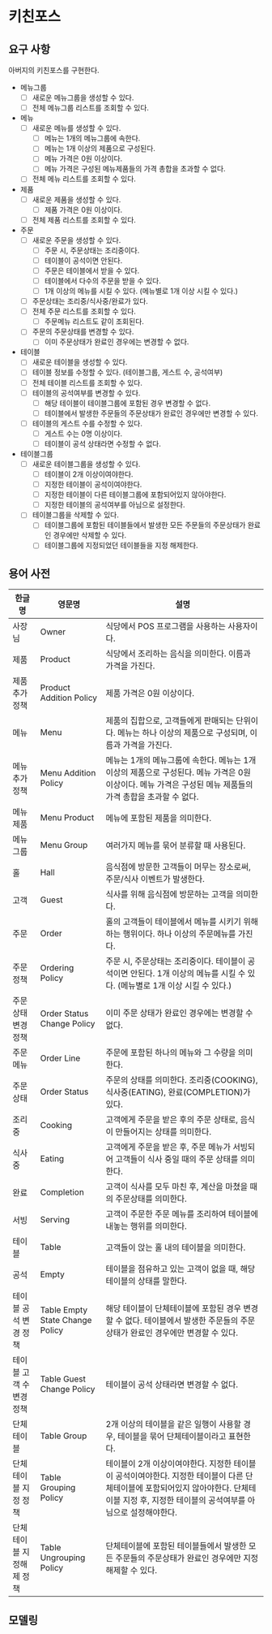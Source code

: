 # 키친포스

## 요구 사항
아버지의 키친포스를 구현한다.

- 메뉴그룹
    - [ ] 새로운 메뉴그룹을 생성할 수 있다.
    - [ ] 전체 메뉴그룹 리스트를 조회할 수 있다.
- 메뉴
    - [ ] 새로운 메뉴를 생성할 수 있다.
        - [ ] 메뉴는 1개의 메뉴그룹에 속한다.
        - [ ] 메뉴는 1개 이상의 제품으로 구성된다.
        - [ ] 메뉴 가격은 0원 이상이다.
        - [ ] 메뉴 가격은 구성된 메뉴제품들의 가격 총합을 초과할 수 없다.
    - [ ] 전체 메뉴 리스트를 조회할 수 있다.
- 제품
    - [ ] 새로운 제품을 생성할 수 있다.
        - [ ] 제품 가격은 0원 이상이다.
    - [ ] 전체 제품 리스트를 조회할 수 있다.
- 주문
    - [ ] 새로운 주문을 생성할 수 있다.
        - [ ] 주문 시, 주문상태는 조리중이다.
        - [ ] 테이블이 공석이면 안된다.
        - [ ] 주문은 테이블에서 받을 수 있다.
        - [ ] 테이블에서 다수의 주문을 받을 수 있다.
        - [ ] 1개 이상의 메뉴를 시킬 수 있다. (메뉴별로 1개 이상 시킬 수 있다.)
    - [ ] 주문상태는 조리중/식사중/완료가 있다.
    - [ ] 전체 주문 리스트를 조회할 수 있다.
        - [ ] 주문메뉴 리스트도 같이 조회된다.
    - [ ] 주문의 주문상태를 변경할 수 있다. 
        - [ ] 이미 주문상태가 완료인 경우에는 변경할 수 없다.
- 테이블
    - [ ] 새로운 테이블을 생성할 수 있다.
    - [ ] 테이블 정보를 수정할 수 있다. (테이블그룹, 게스트 수, 공석여부)
    - [ ] 전체 테이블 리스트를 조회할 수 있다.
    - [ ] 테이블의 공석여부를 변경할 수 있다.
        - [ ] 해당 테이블이 테이블그룹에 포함된 경우 변경할 수 없다.
        - [ ] 테이블에서 발생한 주문들의 주문상태가 완료인 경우에만 변경할 수 있다.
    - [ ] 테이블의 게스트 수를 수정할 수 있다.
        - [ ] 게스트 수는 0명 이상이다.
        - [ ] 테이블이 공석 상태라면 수정할 수 없다.
- 테이블그룹
    - [ ] 새로운 테이블그룹을 생성할 수 있다.
        - [ ] 테이블이 2개 이상이여야한다.
        - [ ] 지정한 테이블이 공석이여야한다.
        - [ ] 지정한 테이블이 다른 테이블그룹에 포함되어있지 않아야한다.
        - [ ] 지정한 테이블의 공석여부를 아님으로 설정한다.
    - [ ] 테이블그룹을 삭제할 수 있다.
        - [ ] 테이블그룹에 포함된 테이블들에서 발생한 모든 주문들의 주문상태가 완료인 경우에만 삭제할 수 있다.
        - [ ] 테이블그룹에 지정되었던 테이블들을 지정 해제한다. 

## 용어 사전

| 한글명 | 영문명 | 설명 |
| --- | --- | --- |
| 사장님 | Owner | 식당에서 POS 프로그램을 사용하는 사용자이다. |
| 제품 | Product | 식당에서 조리하는 음식을 의미한다. 이름과 가격을 가진다. |
| 제품 추가 정책 | Product Addition Policy | 제품 가격은 0원 이상이다. |
| 메뉴 | Menu | 제품의 집합으로, 고객들에게 판매되는 단위이다. 메뉴는 하나 이상의 제품으로 구성되며, 이름과 가격을 가진다. |
| 메뉴 추가 정책 | Menu Addition Policy | 메뉴는 1개의 메뉴그룹에 속한다. 메뉴는 1개 이상의 제품으로 구성된다. 메뉴 가격은 0원 이상이다. 메뉴 가격은 구성된 메뉴 제품들의 가격 총합을 초과할 수 없다.  | 
| 메뉴 제품 | Menu Product | 메뉴에 포함된 제품을 의미한다. |
| 메뉴 그룹 | Menu Group | 여러가지 메뉴를 묶어 분류할 때 사용된다. |
| 홀 | Hall | 음식점에 방문한 고객들이 머무는 장소로써, 주문/식사 이벤트가 발생한다. |
| 고객 | Guest | 식사를 위해 음식점에 방문하는 고객을 의미한다. | 
| 주문 | Order | 홀의 고객들이 테이블에서 메뉴를 시키기 위해 하는 행위이다. 하나 이상의 주문메뉴를 가진다. |
| 주문 정책 | Ordering Policy | 주문 시, 주문상태는 조리중이다. 테이블이 공석이면 안된다. 1개 이상의 메뉴를 시킬 수 있다. (메뉴별로 1개 이상 시킬 수 있다.) |
| 주문 상태 변경 정책 | Order Status Change Policy | 이미 주문 상태가 완료인 경우에는 변경할 수 없다. | 
| 주문 메뉴 | Order Line | 주문에 포함된 하나의 메뉴와 그 수량을 의미한다. |
| 주문 상태 | Order Status | 주문의 상태를 의미한다. 조리중(COOKING), 식사중(EATING), 완료(COMPLETION)가 있다. |
| 조리중 | Cooking | 고객에게 주문을 받은 후의 주문 상태로, 음식이 만들어지는 상태를 의미한다. |
| 식사중 | Eating | 고객에게 주문을 받은 후, 주문 메뉴가 서빙되어 고객들이 식사 중일 때의 주문 상태를 의미한다. |
| 완료 | Completion | 고객이 식사를 모두 마친 후, 계산을 마쳤을 때의 주문상태를 의미한다. | 
| 서빙 | Serving | 고객이 주문한 주문 메뉴를 조리하여 테이블에 내놓는 행위를 의미한다. |
| 테이블 | Table | 고객들이 앉는 홀 내의 테이블을 의미한다. |
| 공석 | Empty | 테이블을 점유하고 있는 고객이 없을 때, 해당 테이블의 상태를 말한다. | 
| 테이블 공석 변경 정책 | Table Empty State Change Policy | 해당 테이블이 단체테이블에 포함된 경우 변경할 수 없다. 테이블에서 발생한 주문들의 주문상태가 완료인 경우에만 변경할 수 있다. |
| 테이블 고객 수 변경 정책 | Table Guest Change Policy | 테이블이 공석 상태라면 변경할 수 없다. |
| 단체테이블 | Table Group | 2개 이상의 테이블을 같은 일행이 사용할 경우, 테이블을 묶어 단체테이블이라고 표현한다. |
| 단체테이블 지정 정책 | Table Grouping Policy | 테이블이 2개 이상이여야한다. 지정한 테이블이 공석이여야한다. 지정한 테이블이 다른 단체테이블에 포함되어있지 않아야한다. 단체테이블 지정 후, 지정한 테이블의 공석여부를 아님으로 설정해야한다. |
| 단체테이블 지정해제 정책 | Table Ungrouping Policy | 단체테이블에 포함된 테이블들에서 발생한 모든 주문들의 주문상태가 완료인 경우에만 지정 해제할 수 있다. |

## 모델링
